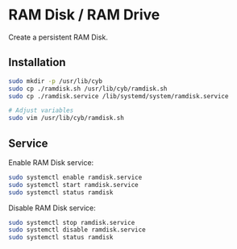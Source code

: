 # RAM Disk / RAM Drive

Create a persistent RAM Disk.

## Installation

```bash
sudo mkdir -p /usr/lib/cyb
sudo cp ./ramdisk.sh /usr/lib/cyb/ramdisk.sh
sudo cp ./ramdisk.service /lib/systemd/system/ramdisk.service

# Adjust variables
sudo vim /usr/lib/cyb/ramdisk.sh
```

## Service

Enable RAM Disk service:

```bash
sudo systemctl enable ramdisk.service
sudo systemctl start ramdisk.service
sudo systemctl status ramdisk
```

Disable RAM Disk service:

```bash
sudo systemctl stop ramdisk.service
sudo systemctl disable ramdisk.service
sudo systemctl status ramdisk
```
